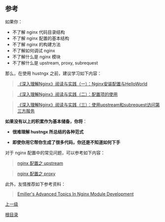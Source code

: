 参考
--

如果你：

- 不了解 nginx 代码目录结构
- 不了解 nginx 配置的基本结构
- 不了解 nginx 的构建方法
- 不了解如何调试 nginx
- 不了解什么是 nginx 模块
- 不了解什么是 upstream, proxy, subrequest

那么，在使用 hustngx 之前，建议学习如下内容：

> [《深入理解Nginx》阅读与实践（一）：Nginx安装配置与HelloWorld](http://www.cnblogs.com/wuyuegb2312/p/3226771.html)

> [《深入理解Nginx》阅读与实践（二）：配置项的使用](http://www.cnblogs.com/wuyuegb2312/p/3256136.html)

> [《深入理解Nginx》阅读与实践（三）：使用upstream和subrequest访问第三方服务](http://www.cnblogs.com/wuyuegb2312/p/3269507.html)

**如果没有以上的积累作为基本储备，你将**：

- **很难理解 hustngx 所总结的各种范式**

- **即使你用它帮你生成了很多代码，你还是不知道如何下手**

对于 nginx 配置中的常见问题，可以参考如下内容：

> [nginx 配置之 upstream](http://nginx.org/en/docs/http/ngx_http_upstream_module.html)

> [nginx 配置之 proxy](http://nginx.org/en/docs/http/ngx_http_proxy_module.html)

此外，友情推荐如下参考资料：

> [Emiller's Advanced Topics In Nginx Module Development](http://www.evanmiller.org/nginx-modules-guide-advanced.html)

[上一级](index.md)

[根目录](../index.md)